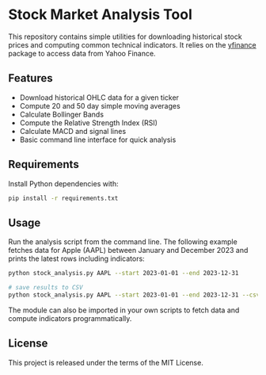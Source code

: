 # Stock Market Analysis Tool

This repository contains simple utilities for downloading historical stock
prices and computing common technical indicators. It relies on the
[yfinance](https://github.com/ranaroussi/yfinance) package to access data
from Yahoo Finance.

## Features

- Download historical OHLC data for a given ticker
- Compute 20 and 50 day simple moving averages
- Calculate Bollinger Bands
- Compute the Relative Strength Index (RSI)
- Calculate MACD and signal lines
- Basic command line interface for quick analysis

## Requirements

Install Python dependencies with:

```bash
pip install -r requirements.txt
```

## Usage

Run the analysis script from the command line. The following example fetches
data for Apple (AAPL) between January and December 2023 and prints the latest
rows including indicators:

```bash
python stock_analysis.py AAPL --start 2023-01-01 --end 2023-12-31

# save results to CSV
python stock_analysis.py AAPL --start 2023-01-01 --end 2023-12-31 --csv aapl.csv
```

The module can also be imported in your own scripts to fetch data and compute
indicators programmatically.

## License

This project is released under the terms of the MIT License.

